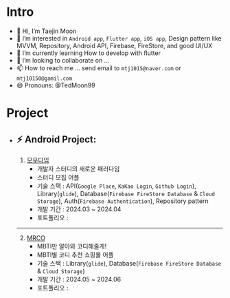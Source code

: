 # Intro
- 👋 Hi, I’m Taejin Moon
- 👀 I’m interested in `Android app`, `Flutter app`, `iOS app`, Design pattern like MVVM, Repository, Android API, Firebase, FireStore, and good UI/UX
- 🌱 I’m currently learning How to develop with flutter
- 💞️ I’m looking to collaborate on ...
- 📫 How to reach me ... send email to `mtj1015@naver.com` or `mtj10150@gamil.com`
- 😄 Pronouns: @TedMoon99
# Project
- ⚡ Android Project:
  ---
  
  1. [모우다임](https://github.com/TedMoon99/modigm-project)
     - 개발자 스터디의 새로운 패러다임
     - 스터디 모집 어플
     - 기술 스택 : API(`Google Place`, `KaKao Login`, `Github Login`), Library(`glide`), Database(`Firebase FireStore Database` & `Cloud Storage`), Auth(`Firebase Authentication`), Repository pattern
     - 개발 기간 : 2024.03 ~ 2024.04
     - 포트폴리오 :
    
     
  ---
  2. [MRCO](https://github.com/TedMoon99/FinalProject-ShoppingMallService-team4)
     - MBTI만 알아와 코디해줄게!
     - MBTI별 코디 추천 쇼핑몰 어플
     - 기술 스택 : Library(`glide`), Database(`Firebase FireStore Database` & `Cloud Storage`)
     - 개발 기간 : 2024.05 ~ 2024.06
     - 포트폴리오 :
